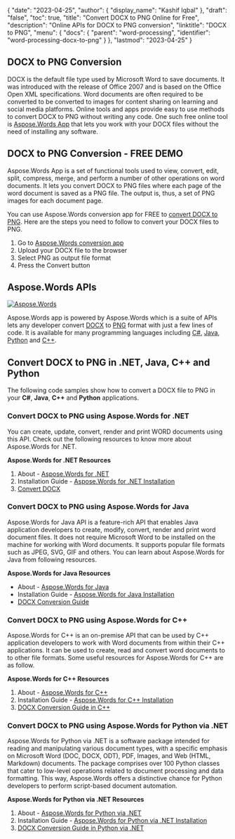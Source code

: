 {
  "date": "2023-04-25",
  "author": {
    "display_name": "Kashif Iqbal"
  },
  "draft": "false",
  "toc": true,
  "title": "Convert DOCX to PNG Online for Free",
  "description": "Online APIs for DOCX to PNG conversion",
  "linktitle": "DOCX to PNG",
  "menu": {
    "docs": {
      "parent": "word-processing",
      "identifier": "word-processing-docx-to-png"
    }
  },
  "lastmod": "2023-04-25"
}

## DOCX to PNG Conversion

DOCX is the default file type used by Microsoft Word to save documents. It was introduced with the release of Office 2007 and is based on the Office Open XML specifications. Word documents are often required to be converted to be converted to images for content sharing on learning and social media platforms. Online tools and apps provide easy to use methods to convert DOCX to PNG without writing any code. One such free online tool is [Aspose.Words App](https://products.aspose.app/words/family) that lets you work with your DOCX files without the need of installing any software.

## DOCX to PNG Conversion - FREE DEMO

Aspose.Words App is a set of functional tools used to view, convert, edit, split, compress, merge, and perform a number of other operations on word documents. It lets you convert DOCX to PNG files where each page of the word document is saved as a PNG file. The output is, thus, a set of PNG images for each document page.

You can use Aspose.Words conversion app for FREE to [convert DOCX to PNG](https://products.aspose.app/words/conversion/docx-to-png). Here are the steps you need to follow to convert your DOCX files to PNG.

1. Go to [Aspose.Words conversion app](https://products.aspose.app/words/conversion/docx-to-png)
1. Upload your DOCX file to the browser
1. Select PNG as output file format
1. Press the Convert button

## Aspose.Words APIs

[![Aspose.Words](../try-aspose-words.png)](https://products.aspose.com/words/)

Aspose.Words app is powered by Aspose.Words which is a suite of APIs lets any developer convert [DOCX](/word-processing/docx/) to [PNG](/image/png/) format with just a few lines of code. It is available for many programming languages including [C#](/programming/cs/), [Java](/programming/java/), [Python](/programming/py/) and [C++](/programming/cpp/).

## Convert DOCX to PNG in .NET, Java, C++ and Python

The following code samples show how to convert a DOCX file to PNG in your **C#**, **Java**, **C++** and **Python** applications.

### Convert DOCX to PNG using Aspose.Words for .NET

You can create, update, convert, render and print WORD documents using this API. Check out the following resources to know more about Aspose.Words for .NET.

**Aspose.Words for .NET Resources**

1. About - [Aspose.Words for .NET](https://products.aspose.com/words/net/)
1. Installation Guide - [Aspose.Words for .NET Installation](https://docs.aspose.com/words/net/installation/)
1. [Convert DOCX](https://docs.aspose.com/words/net/convert-a-document/)

### Convert DOCX to PNG using Aspose.Words for Java

Aspose.Words for Java API is a feature-rich API that enables Java application developers to create, modify, convert, render and print word document files. It does not require Microsoft Word to be installed on the machine for working with Word documents. It supports popular file formats such as JPEG, SVG, GIF and others. You can learn about Aspose.Words for Java from following resources.

**Aspose.Words for Java Resources**

 * About - [Aspose.Words for Java](https://products.aspose.com/words/java/)
 * Installation Guide - [Aspose.Words for Java Installation](https://docs.aspose.com/words/java/installation/)
 * [DOCX Conversion Guide](https://docs.aspose.com/words/java/convert-a-document/)

### Convert DOCX to PNG using Aspose.Words for C++

Aspose.Words for C++ is an on-premise API that can be used by C++ application developers to work with Word documents from within their C++ applications. It can be used to create, read and convert word documents to to other file formats. Some useful resources for Aspose.Words for C++ are as follow.

**Aspose.Words for C++ Resources**

 1. About - [Aspose.Words for C++](https://products.aspose.com/words/cpp/)
 1. Installation Guide - [Aspose.Words for C++ Installation](https://docs.aspose.com/words/cpp/installation/)
 1. [DOCX Conversion Guide in C++](https://docs.aspose.com/words/cpp/convert-a-document/)

### Convert DOCX to PNG using Aspose.Words for Python via .NET

Aspose.Words for Python via .NET is a software package intended for reading and manipulating various document types, with a specific emphasis on Microsoft Word (DOC, DOCX, ODT), PDF, Images, and Web (HTML, Markdown) documents. The package comprises over 100 Python classes that cater to low-level operations related to document processing and data formatting. This way, Aspose.Words offers a distinctive chance for Python developers to perform script-based document automation.

**Aspose.Words for Python via .NET Resources**

1. About - [Aspose.Words for Python via .NET](https://products.aspose.com/words/python-net/)
1. Installation Guide - [Aspose.Words for Python via .NET Installation](https://releases.aspose.com/words/python/)
1. [DOCX Conversion Guide in Python via .NET](https://docs.aspose.com/words/python-net/convert-a-document/)
